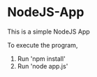 # NodeJS-App
This is a simple NodeJS App

To execute the program,
1) Run 'npm install'
2) Run 'node app.js'
